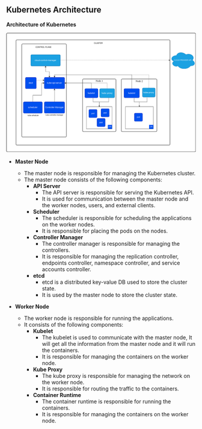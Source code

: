 ## Kubernetes Architecture

**Architecture of Kubernetes**

![Kubernetes Architecture](images/kubernetes-cluster-architecture.png)

- **Master Node**
    - The master node is responsible for managing the Kubernetes cluster.
    - The master node consists of the following components:
        - **API Server**
            - The API server is responsible for serving the Kubernetes API.
            - It is used for communication between the master node and the worker nodes, users, and external clients.
        - **Scheduler**
            - The scheduler is responsible for scheduling the applications on the worker nodes.
            - It is responsible for placing the pods on the nodes.
        - **Controller Manager**
            - The controller manager is responsible for managing the controllers.
            - It is responsible for managing the replication controller, endpoints controller, namespace controller, and service accounts controller.
        - **etcd**
            - etcd is a distributed key-value DB used to store the cluster state.
            - It is used by the master node to store the cluster state.

- **Worker Node**

    - The worker node is responsible for running the applications.
    - It consists of the following components:
        - **Kubelet**
            - The kubelet is used to communicate with the master node, It will get all the information from the master node and it will run the containers.
            - It is responsible for managing the containers on the worker node.
        - **Kube Proxy**
            - The kube proxy is responsible for managing the network on the worker node.
            - It is responsible for routing the traffic to the containers.
        - **Container Runtime**
            - The container runtime is responsible for running the containers.
            - It is responsible for managing the containers on the worker node.